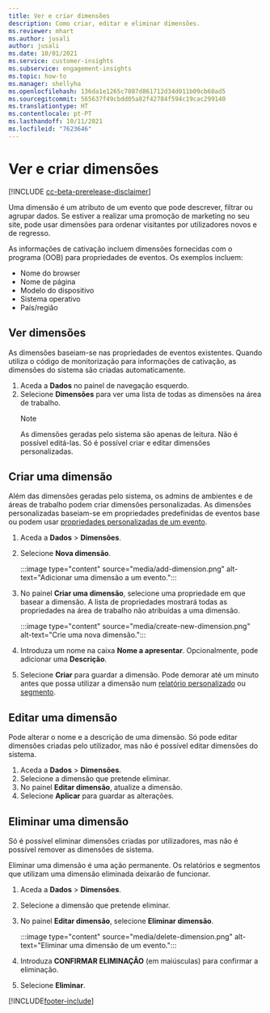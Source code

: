 ```yaml
---
title: Ver e criar dimensões
description: Como criar, editar e eliminar dimensões.
ms.reviewer: mhart
ms.author: jusali
author: jusali
ms.date: 10/01/2021
ms.service: customer-insights
ms.subservice: engagement-insights
ms.topic: how-to
ms.manager: shellyha
ms.openlocfilehash: 136da1e1265c7087d861712d34d011b09cb60ad5
ms.sourcegitcommit: 565637f49cbdd05a82f42784f594c19cac299140
ms.translationtype: HT
ms.contentlocale: pt-PT
ms.lasthandoff: 10/11/2021
ms.locfileid: "7623646"
---
```

# <a name="view-and-create-dimensions"></a>Ver e criar dimensões

[!INCLUDE [cc-beta-prerelease-disclaimer](includes/cc-beta-prerelease-disclaimer.md)]

Uma dimensão é um atributo de um evento que pode descrever, filtrar ou agrupar dados. Se estiver a realizar uma promoção de marketing no seu site, pode usar dimensões para ordenar visitantes por utilizadores novos e de regresso.  

As informações de cativação incluem dimensões fornecidas com o programa (OOB) para propriedades de eventos. Os exemplos incluem:

- Nome do browser
- Nome de página
- Modelo do dispositivo
- Sistema operativo
- País/região

## <a name="view-dimensions"></a>Ver dimensões

As dimensões baseiam-se nas propriedades de eventos existentes. Quando utiliza o código de monitorização para informações de cativação, as dimensões do sistema são criadas automaticamente.

1. Aceda a **Dados** no painel de navegação esquerdo. 
1. Selecione **Dimensões** para ver uma lista de todas as dimensões na área de trabalho. 
   > [!NOTE]
   > As dimensões geradas pelo sistema são apenas de leitura. Não é possível editá-las. Só é possível criar e editar dimensões personalizadas.

## <a name="create-a-dimension"></a>Criar uma dimensão

Além das dimensões geradas pelo sistema, os admins de ambientes e de áreas de trabalho podem criar dimensões personalizadas. As dimensões personalizadas baseiam-se em propriedades predefinidas de eventos base ou podem usar [propriedades personalizadas de um evento](advanced-SDK-implementation.md).

1. Aceda a **Dados** > **Dimensões**.
1. Selecione **Nova dimensão**.

   :::image type="content" source="media/add-dimension.png" alt-text="Adicionar uma dimensão a um evento.":::

1. No painel **Criar uma dimensão**, selecione uma propriedade em que basear a dimensão. A lista de propriedades mostrará todas as propriedades na área de trabalho não atribuídas a uma dimensão.
   
   :::image type="content" source="media/create-new-dimension.png" alt-text="Crie uma nova dimensão.":::
      
3. Introduza um nome na caixa **Nome a apresentar**. Opcionalmente, pode adicionar uma **Descrição**.
4. Selecione **Criar** para guardar a dimensão. Pode demorar até um minuto antes que possa utilizar a dimensão num [relatório personalizado](custom-reports.md) ou [segmento](segments.md). 

## <a name="edit-a-dimension"></a>Editar uma dimensão

Pode alterar o nome e a descrição de uma dimensão. Só pode editar dimensões criadas pelo utilizador, mas não é possível editar dimensões do sistema.


1. Aceda a **Dados** > **Dimensões**.
1. Selecione a dimensão que pretende eliminar.
1. No painel **Editar dimensão**, atualize a dimensão.
1. Selecione **Aplicar** para guardar as alterações.

## <a name="delete-a-dimension"></a>Eliminar uma dimensão

Só é possível eliminar dimensões criadas por utilizadores, mas não é possível remover as dimensões de sistema.

Eliminar uma dimensão é uma ação permanente. Os relatórios e segmentos que utilizam uma dimensão eliminada deixarão de funcionar. 

1. Aceda a **Dados** > **Dimensões**.
1. Selecione a dimensão que pretende eliminar.
1. No painel **Editar dimensão**, selecione **Eliminar dimensão**.

   :::image type="content" source="media/delete-dimension.png" alt-text="Eliminar uma dimensão de um evento.":::

1. Introduza **CONFIRMAR ELIMINAÇÃO** (em maiúsculas) para confirmar a eliminação. 
1. Selecione **Eliminar**.

[!INCLUDE[footer-include](../includes/footer-banner.md)]
